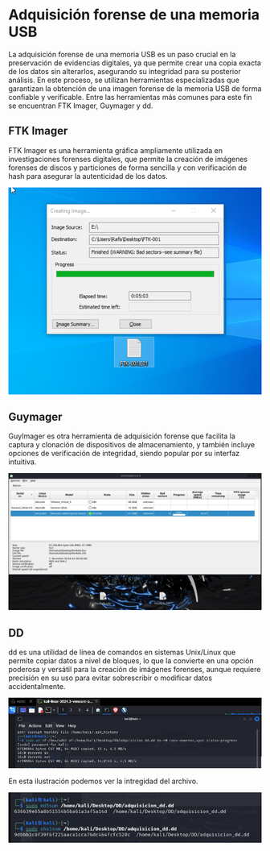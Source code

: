   # Adquisición forense de una memoria USB
  
  La adquisición forense de una memoria USB es un paso crucial en la preservación de evidencias digitales, ya que permite crear una copia exacta de los datos sin alterarlos, asegurando su integridad para su posterior análisis. En este proceso, se utilizan herramientas especializadas que garantizan la obtención de una imagen forense de la memoria USB de forma confiable y verificable. Entre las herramientas más comunes para este fin se encuentran FTK Imager, Guymager y dd.
  
  ## FTK Imager
  
  FTK Imager es una herramienta gráfica ampliamente utilizada en investigaciones forenses digitales, que permite la creación de imágenes forenses de discos y particiones de forma sencilla y con verificación de hash para asegurar la autenticidad de los datos.
  
  ![FTK](img/FTK-001.png)
  
  ## Guymager
  
  GuyImager es otra herramienta de adquisición forense que facilita la captura y clonación de dispositivos de almacenamiento, y también incluye opciones de verificación de integridad, siendo popular por su interfaz intuitiva.
  
  ![FTK](img/Guymager.png)
  
  
  ## DD
  
  dd es una utilidad de línea de comandos en sistemas Unix/Linux que permite copiar datos a nivel de bloques, lo que la convierte en una opción poderosa y versátil para la creación de imágenes forenses, aunque requiere precisión en su uso para evitar sobrescribir o modificar datos accidentalmente.
  
  
  ![FTK](img/dd-001.png)

  En esta ilustración podemos ver la intregidad del archivo.

  ![FTK](img/dd-002.png)
  



